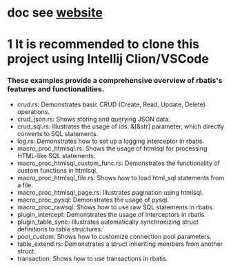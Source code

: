 # doc see [website](https://rbatis.github.io/rbatis.io/#/)

# 1 It is recommended to clone this project using Intellij Clion/VSCode



### These examples provide a comprehensive overview of rbatis's features and functionalities.

* crud.rs: Demonstrates basic CRUD (Create, Read, Update, Delete) operations.
* crud_json.rs: Shows storing and querying JSON data.
* crud_sql.rs: Illustrates the usage of ids: &[&str] parameter, which directly converts to SQL statements.
* log.rs: Demonstrates how to set up a logging interceptor in rbatis.
* macro_proc_htmlsql.rs: Shows the usage of htmlsql for processing HTML-like SQL statements.
* macro_proc_htmlsql_custom_func.rs: Demonstrates the functionality of custom functions in htmlsql.
* macro_proc_htmlsql_file.rs: Shows how to load html_sql statements from a file.
* macro_proc_htmlsql_page.rs: Illustrates pagination using htmlsql.
* macro_proc_pysql: Demonstrates the usage of pysql.
* macro_proc_rawsql: Shows how to use raw SQL statements in rbatis.
* plugin_intercept: Demonstrates the usage of interceptors in rbatis.
* plugin_table_sync: Illustrates automatically synchronizing struct definitions to table structures.
* pool_custom: Shows how to customize connection pool parameters.
* table_extend.rs: Demonstrates a struct inheriting members from another struct.
* transaction: Shows how to use transactions in rbatis.
